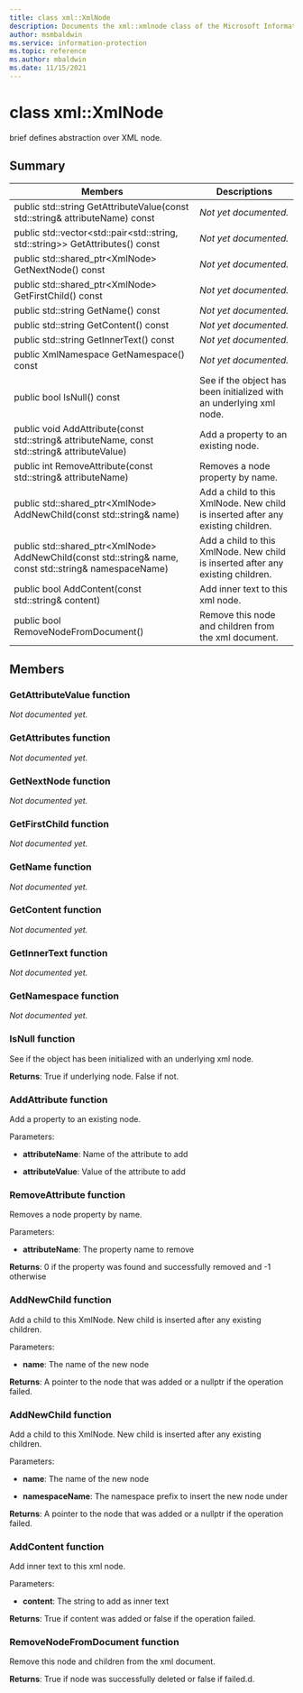 ```yaml
---
title: class xml::XmlNode 
description: Documents the xml::xmlnode class of the Microsoft Information Protection (MIP) SDK.
author: msmbaldwin
ms.service: information-protection
ms.topic: reference
ms.author: mbaldwin
ms.date: 11/15/2021
---
```


# class xml::XmlNode 
brief defines abstraction over XML node.
  
## Summary
 Members                        | Descriptions                                
--------------------------------|---------------------------------------------
public std::string GetAttributeValue(const std::string& attributeName) const  | _Not yet documented._
public std::vector\<std::pair\<std::string, std::string\>\> GetAttributes() const  | _Not yet documented._
public std::shared_ptr\<XmlNode\> GetNextNode() const  | _Not yet documented._
public std::shared_ptr\<XmlNode\> GetFirstChild() const  | _Not yet documented._
public std::string GetName() const  | _Not yet documented._
public std::string GetContent() const  | _Not yet documented._
public std::string GetInnerText() const  | _Not yet documented._
public XmlNamespace GetNamespace() const  | _Not yet documented._
public bool IsNull() const  |  See if the object has been initialized with an underlying xml node.
public void AddAttribute(const std::string& attributeName, const std::string& attributeValue)  |  Add a property to an existing node.
public int RemoveAttribute(const std::string& attributeName)  |  Removes a node property by name.
public std::shared_ptr\<XmlNode\> AddNewChild(const std::string& name)  |  Add a child to this XmlNode. New child is inserted after any existing children.
public std::shared_ptr\<XmlNode\> AddNewChild(const std::string& name, const std::string& namespaceName)  |  Add a child to this XmlNode. New child is inserted after any existing children.
public bool AddContent(const std::string& content)  |  Add inner text to this xml node.
public bool RemoveNodeFromDocument()  |  Remove this node and children from the xml document.
  
## Members
  
### GetAttributeValue function
_Not documented yet._

  
### GetAttributes function
_Not documented yet._

  
### GetNextNode function
_Not documented yet._

  
### GetFirstChild function
_Not documented yet._

  
### GetName function
_Not documented yet._

  
### GetContent function
_Not documented yet._

  
### GetInnerText function
_Not documented yet._

  
### GetNamespace function
_Not documented yet._

  
### IsNull function
See if the object has been initialized with an underlying xml node.

  
**Returns**: True if underlying node. False if not.
  
### AddAttribute function
Add a property to an existing node.

Parameters:  
* **attributeName**: Name of the attribute to add 


* **attributeValue**: Value of the attribute to add


  
### RemoveAttribute function
Removes a node property by name.

Parameters:  
* **attributeName**: The property name to remove



  
**Returns**: 0 if the property was found and successfully removed and -1 otherwise
  
### AddNewChild function
Add a child to this XmlNode. New child is inserted after any existing children.

Parameters:  
* **name**: The name of the new node



  
**Returns**: A pointer to the node that was added or a nullptr if the operation failed.
  
### AddNewChild function
Add a child to this XmlNode. New child is inserted after any existing children.

Parameters:  
* **name**: The name of the new node 


* **namespaceName**: The namespace prefix to insert the new node under



  
**Returns**: A pointer to the node that was added or a nullptr if the operation failed.
  
### AddContent function
Add inner text to this xml node.

Parameters:  
* **content**: The string to add as inner text



  
**Returns**: True if content was added or false if the operation failed.
  
### RemoveNodeFromDocument function
Remove this node and children from the xml document.

  
**Returns**: True if node was successfully deleted or false if failed.d.